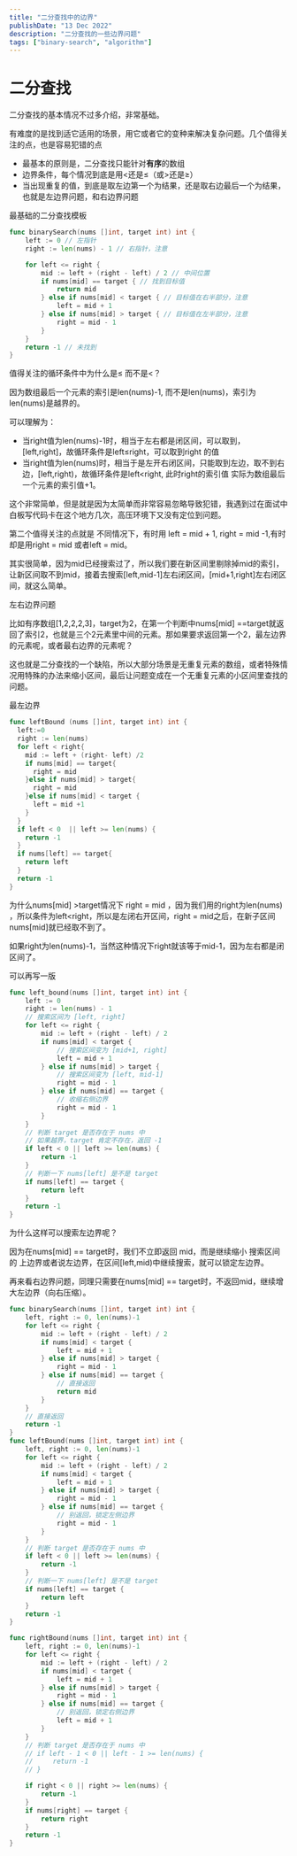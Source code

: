 ```yaml
---
title: "二分查找中的边界"
publishDate: "13 Dec 2022"
description: "二分查找的一些边界问题"
tags: ["binary-search", "algorithm"]
---
```


# 二分查找

二分查找的基本情况不过多介绍，非常基础。

有难度的是找到适它适用的场景，用它或者它的变种来解决复杂问题。几个值得关注的点，也是容易犯错的点

- 最基本的原则是，二分查找只能针对**有序**的数组
- 边界条件，每个情况到底是用<还是≤（或>还是≥）
- 当出现重复的值，到底是取左边第一个为结果，还是取右边最后一个为结果，也就是左边界问题，和右边界问题

最基础的二分查找模板

```go
func binarySearch(nums []int, target int) int {
    left := 0 // 左指针
    right := len(nums) - 1 // 右指针，注意

    for left <= right {
        mid := left + (right - left) / 2 // 中间位置
        if nums[mid] == target { // 找到目标值
            return mid
        } else if nums[mid] < target { // 目标值在右半部分，注意
            left = mid + 1
        } else if nums[mid] > target { // 目标值在左半部分，注意
            right = mid - 1
        }
    }
    return -1 // 未找到
}
```

值得关注的循环条件中为什么是≤ 而不是<？

因为数组最后一个元素的索引是len(nums)-1, 而不是len(nums)，索引为len(nums)是越界的。

可以理解为：

- 当right值为len(nums)-1时，相当于左右都是闭区间，可以取到，[left,right]，故循环条件是left≤right，可以取到right 的值
- 当right值为len(nums)时，相当于是左开右闭区间，只能取到左边，取不到右边，[left,right)，故循环条件是left<right, 此时right的索引值 实际为数组最后一个元素的索引值+1。

这个非常简单，但是就是因为太简单而非常容易忽略导致犯错，我遇到过在面试中白板写代码卡在这个地方几次，高压环境下又没有定位到问题。

第二个值得关注的点就是 不同情况下，有时用 left = mid + 1, right = mid -1,有时却是用right = mid 或者left = mid。

其实很简单，因为mid已经搜索过了，所以我们要在新区间里剔除掉mid的索引，让新区间取不到mid，接着去搜索[left,mid-1]左右闭区间，[mid+1,right]左右闭区间，就这么简单。

左右边界问题

比如有序数组[1,2,2,2,3]，target为2，在第一个判断中nums[mid] ==target就返回了索引2，也就是三个2元素里中间的元素。那如果要求返回第一个2，最左边界的元素呢，或者最右边界的元素呢？

这也就是二分查找的一个缺陷，所以大部分场景是无重复元素的数组，或者特殊情况用特殊的办法来缩小区间，最后让问题变成在一个无重复元素的小区间里查找的问题。

最左边界

```go
func leftBound (nums []int, target int) int {
  left:=0
  right := len(nums)
  for left < right{
    mid := left + (right- left) /2
    if nums[mid] == target{
      right = mid
    }else if nums[mid] > target{
      right = mid
    }else if nums[mid] < target {
      left = mid +1
    }
  }
  if left < 0  || left >= len(nums) {
    return -1
  }
  if nums[left] == target{
    return left
  }
  return -1
}
```

为什么nums[mid] >target情况下 right = mid ，因为我们用的right为len(nums) ，所以条件为left<right，所以是左闭右开区间，right = mid之后，在新子区间 nums[mid]就已经取不到了。

如果right为len(nums)-1，当然这种情况下right就该等于mid-1，因为左右都是闭区间了。

可以再写一版

```go
func left_bound(nums []int, target int) int {
    left := 0
    right := len(nums) - 1
    // 搜索区间为 [left, right]
    for left <= right {
        mid := left + (right - left) / 2
        if nums[mid] < target {
            // 搜索区间变为 [mid+1, right]
            left = mid + 1
        } else if nums[mid] > target {
            // 搜索区间变为 [left, mid-1]
            right = mid - 1
        } else if nums[mid] == target {
            // 收缩右侧边界
            right = mid - 1
        }
    }
    // 判断 target 是否存在于 nums 中
    // 如果越界，target 肯定不存在，返回 -1
    if left < 0 || left >= len(nums) {
        return -1
    }
    // 判断一下 nums[left] 是不是 target
    if nums[left] == target {
        return left
    }
    return -1
}
```

为什么这样可以搜索左边界呢？

因为在nums[mid] == target时，我们不立即返回 mid，而是继续缩小 搜索区间的 上边界或者说左边界，在区间[left,mid)中继续搜索，就可以锁定左边界。

再来看右边界问题，同理只需要在nums[mid] == target时，不返回mid，继续增大左边界（向右压缩）。

```go
func binarySearch(nums []int, target int) int {
    left, right := 0, len(nums)-1
    for left <= right {
        mid := left + (right - left) / 2
        if nums[mid] < target {
            left = mid + 1
        } else if nums[mid] > target {
            right = mid - 1
        } else if nums[mid] == target {
            // 直接返回
            return mid
        }
    }
    // 直接返回
    return -1
}
func leftBound(nums []int, target int) int {
    left, right := 0, len(nums)-1
    for left <= right {
        mid := left + (right - left) / 2
        if nums[mid] < target {
            left = mid + 1
        } else if nums[mid] > target {
            right = mid - 1
        } else if nums[mid] == target {
            // 别返回，锁定左侧边界
            right = mid - 1
        }
    }
    // 判断 target 是否存在于 nums 中
    if left < 0 || left >= len(nums) {
        return -1
    }
    // 判断一下 nums[left] 是不是 target
    if nums[left] == target {
        return left
    }
    return -1
}

func rightBound(nums []int, target int) int {
    left, right := 0, len(nums)-1
    for left <= right {
        mid := left + (right - left) / 2
        if nums[mid] < target {
            left = mid + 1
        } else if nums[mid] > target {
            right = mid - 1
        } else if nums[mid] == target {
            // 别返回，锁定右侧边界
            left = mid + 1
        }
    }
    // 判断 target 是否存在于 nums 中
    // if left - 1 < 0 || left - 1 >= len(nums) {
    //     return -1
    // }

    if right < 0 || right >= len(nums) {
        return -1
    }
    if nums[right] == target {
        return right
    }
    return -1
}
```
